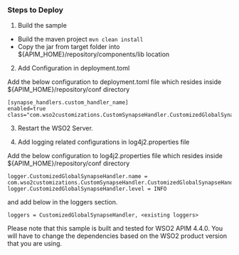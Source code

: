 ### Steps to Deploy
1. Build the sample

- Build the maven project `mvn clean install`
- Copy the jar from target folder into  ${APIM_HOME}/repository/components/lib location

2. Add Configuration in deployment.toml

Add the below configuration to deployment.toml file which resides inside ${APIM_HOME}/repository/conf directory

```
[synapse_handlers.custom_handler_name]
enabled=true
class="com.wso2customizations.CustomSynapseHandler.CustomizedGlobalSynapseHandler"
```

3. Restart the WSO2 Server.

4. Add logging related configurations in log4j2.properties file

Add the below configuration to log4j2.properties file which resides inside ${APIM_HOME}/repository/conf directory

```
logger.CustomizedGlobalSynapseHandler.name = com.wso2customizations.CustomSynapseHandler.CustomizedGlobalSynapseHandler
logger.CustomizedGlobalSynapseHandler.level = INFO
```

and add below in the loggers section.

```
loggers = CustomizedGlobalSynapseHandler, <existing loggers>
```

Please note that this sample is built and tested for WSO2 APIM 4.4.0.
You will have to change the dependencies based on the WSO2 product version that you are using.

